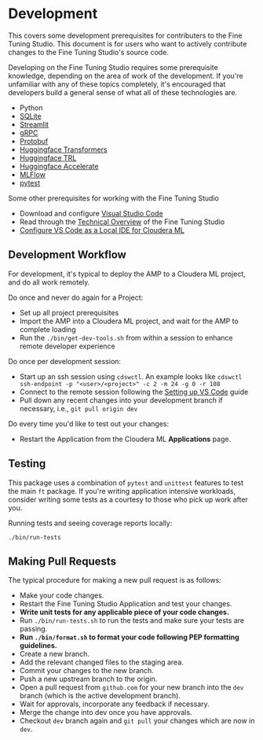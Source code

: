 # Development

This covers some development prerequisites for contributers to the Fine Tuning Studio. This document is for users who want to actively contribute changes to the Fine Tuning Studio's source code.

Developing on the Fine Tuning Studio requires some prerequisite knowledge, depending on the area of work of the development. If you're unfamiliar with any of these topics completely, it's encouraged that developers build a general sense of what all of these technologies are.
* Python
* [SQLite](https://www.sqlite.org/cli.html)
* [Streamlit](https://streamlit.io/)
* [gRPC](https://grpc.io/docs/what-is-grpc/introduction/)
* [Protobuf](https://protobuf.dev/)
* [Huggingface Transformers](https://huggingface.co/docs/transformers/en/index)
* [Huggingface TRL](https://huggingface.co/docs/trl/en/index)
* [Huggingface Accelerate](https://huggingface.co/docs/accelerate/en/index)
* [MLFlow](https://mlflow.org/docs/latest/index.html)
* [pytest](https://docs.pytest.org/en/stable/)

Some other prerequisites for working with the Fine Tuning Studio
* Download and configure [Visual Studio Code](https://code.visualstudio.com/)
* Read through the [Technical Overview](docs/techinical_overview.md) of the Fine Tuning Studio
* [Configure VS Code as a Local IDE for Cloudera ML](https://docs.cloudera.com/cdsw/1.10.5/editors/topics/ml-editors-vs-code.html)

## Development Workflow

For development, it's typical to deploy the AMP to a Cloudera ML project, and do all work remotely.

Do once and never do again for a Project:
* Set up all project prerequisites
* Import the AMP into a Cloudera ML project, and wait for the AMP to complete loading
* Run the `./bin/get-dev-tools.sh` from within a session to enhance remote developer experience

Do once per development session:
* Start up an ssh session using `cdswctl`. An example looks like `cdswctl ssh-endpoint -p "<user>/<project>" -c 2 -m 24 -g 0 -r 108`
* Connect to the remote session following the [Setting up VS Code](https://docs.cloudera.com/cdsw/1.10.5/editors/topics/ml-setting-up-vs-code.html) guide
* Pull down any recent changes into your development branch if necessary, i.e., `git pull origin dev`

Do every time you'd like to test out your changes:
* Restart the Application from the Cloudera ML **Applications** page.


## Testing

This package uses a combination of `pytest` and `unittest` features to test the main `ft` package. If you're writing application intensive workloads, consider writing some tests as a courtesy to those who pick up work after you.

Running tests and seeing coverage reports locally:

```
./bin/run-tests
```

## Making Pull Requests

The typical procedure for making a new pull request is as follows:
* Make your code changes.
* Restart the Fine Tuning Studio Application and test your changes.
* **Write unit tests for any applicable piece of your code changes.**
* Run `./bin/run-tests.sh` to run the tests and make sure your tests are passing.
* **Run `./bin/format.sh` to format your code following PEP formatting guidelines.**
* Create a new branch.
* Add the relevant changed files to the staging area.
* Commit your changes to the new branch.
* Push a new upstream branch to the origin.
* Open a pull request from `github.com` for your new branch into the `dev` branch (which is the active development branch).
* Wait for approvals, incorporate any feedback if necessary.
* Merge the change into dev once you have approvals.
* Checkout `dev` branch again and `git pull` your changes which are now in `dev`.